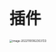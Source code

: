 # 插件

<img src="/Users/yangjinhua/Library/Application Support/typora-user-images/image-20221105162353723.png" alt="image-20221105162353723" style="zoom: 33%;" />



# 


